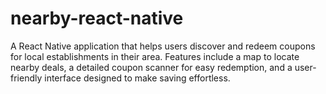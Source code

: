 # nearby-react-native
A React Native application that helps users discover and redeem coupons for local establishments in their area. Features include a map to locate nearby deals, a detailed coupon scanner for easy redemption, and a user-friendly interface designed to make saving effortless.
